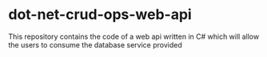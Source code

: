 # dot-net-crud-ops-web-api
This repository contains the code of a web api written in C# which will allow the users to consume the database service provided
